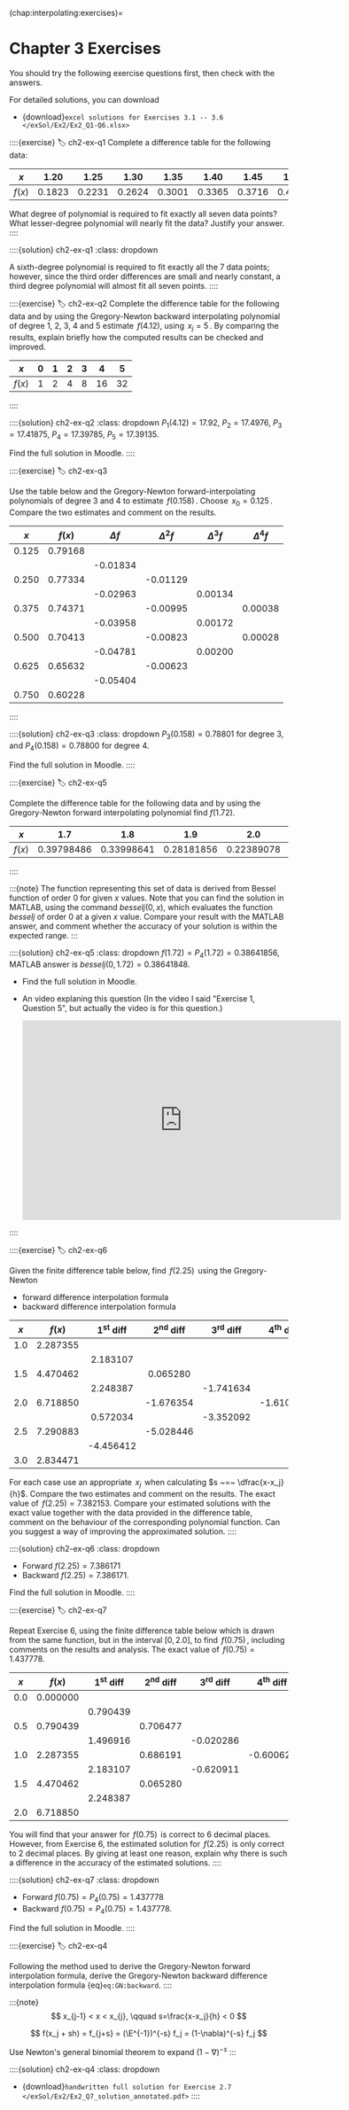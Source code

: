 (chap:interpolating:exercises)=
# Chapter 3 Exercises

You should try the following exercise questions first, then check with the answers. 

For detailed solutions, you can download

- {download}`excel solutions for Exercises 3.1 -- 3.6 </exSol/Ex2/Ex2_Q1-Q6.xlsx>`

::::{exercise}
:label: ch2-ex-q1
Complete a difference table for the following data:

|$x$   | 1.20  | 1.25   | 1.30  |  1.35 | 1.40   |   1.45  |1.50  |
|:----:|:----:| :----:|  :----:|  :----:| :----:|  :----:|  :----:| 
|$f(x)$| 0.1823| 0.2231 | 0.2624| 0.3001| 0.3365 | 0.3716  |0.4055|

What degree of polynomial is required to fit exactly all seven data
points? What lesser-degree polynomial will nearly fit the data?
Justify your answer.
::::

::::{solution} ch2-ex-q1
:class: dropdown
<!-- :class: dropdown -->
A sixth-degree polynomial is required to fit exactly all the 7 data
    points; however, since the third order differences are small and
    nearly constant, a third degree polynomial will almost fit all seven
    points.
::::



::::{exercise}
:label: ch2-ex-q2
Complete the difference table for the following data and by using
the Gregory-Newton backward interpolating polynomial of degree 1, 2,
3, 4 and 5 estimate $\,f(4.12)$, using $\,x_j=5\,$. By comparing the
results, explain briefly how the computed results can be checked and
improved.

|$x$     | 0    |  1    | 2      | 3      | 4     | 5      |
|:----:  |:----:| :----:|  :----:|  :----:| :----:|  :----:|
| $f(x)$ | 1    | 2     | 4      | 8      | 16    | 32     |
::::

::::{solution} ch2-ex-q2
:class: dropdown
$P_1(4.12) = 17.92$, $P_2 = 17.4976$, $P_3 = 17.41875$,
    $P_4 = 17.39785$, $P_5 = 17.39135$.

Find the full solution in Moodle.
::::


::::{exercise}
:label: ch2-ex-q3

Use the table below and the Gregory-Newton forward-interpolating
polynomials of degree 3 and 4 to estimate $\,f(0.158)\,$. Choose
$\,x_0=0.125\,$. Compare the two estimates and comment on the
results.

|$x$ | $f(x)$ | $\Delta f$ | $\Delta^2 f$ | $\Delta^3 f$ | $\Delta^4 f$|
|:----:  |:----:| :----:|  :----:|  :----:| :----:| 
|0.125 | 0.79168|
|        |         | -0.01834|
|0.250 | 0.77334 |          | -0.01129|
|        |         | -0.02963 |          | 0.00134|
|0.375 | 0.74371 |          | -0.00995 |         | 0.00038|
|        |         | -0.03958 |          | 0.00172 |        |
|0.500 | 0.70413 |          | -0.00823 |         | 0.00028|
|        |         | -0.04781 |          | 0.00200|
|0.625 | 0.65632 |          | -0.00623|
|        |         | -0.05404|
|0.750 | 0.60228|
::::

::::{solution} ch2-ex-q3
:class: dropdown
$P_3(0.158) = 0.78801$ for degree 3, and $P_4(0.158) = 0.78800$ for
    degree 4.

Find the full solution in Moodle.
::::


::::{exercise}
:label: ch2-ex-q5

Complete the difference table for the following data and by using
the Gregory-Newton forward interpolating polynomial find
$f(1.72)$.


| $x$  | 1.7 | 1.8 | 1.9 | 2.0 | 2.1|
|:----:  |:----:| :----:|  :----:|  :----:| :----:| 
| $f(x)$ | 0.39798486 | 0.33998641 | 0.28181856 | 0.22389078 | 0.16660698|
::::

:::{note}
The function representing this set of data is derived from
Bessel function of order 0 for given $x$ values. Note that you can
find the solution in MATLAB, using the command *besselj*$(0,x)$,
which evaluates the function *besselj* of order 0 at a given $x$
value. Compare your result with the MATLAB answer, and comment
whether the accuracy of your solution is within the expected range.
:::

::::{solution} ch2-ex-q5
:class: dropdown
$f(1.72) = P_4(1.72) = 0.38641856$, MATLAB answer is
    $besselj(0,1.72) = 0.38641848$.


- Find the full solution in Moodle.

- An video explaning this question (In the video I said "Exercise 1, Question 5", but actually the video is for this question.)
  
  <div align="center">
    <iframe id="kaltura_player" src="https://cdnapisec.kaltura.com/p/1128062/sp/112806200/embedIframeJs/uiconf_id/27474902/partner_id/1128062?iframeembed=true&playerId=kaltura_player&entry_id=1_le2vogg7&flashvars[akamaiHD.loadingPolicy]=preInitialize&amp;flashvars[akamaiHD.asyncInit]=true&amp;flashvars[streamerType]=hdnetwork&amp;flashvars[localizationCode]=en&amp;flashvars[sideBarContainer.plugin]=true&amp;flashvars[sideBarContainer.position]=left&amp;flashvars[sideBarContainer.clickToClose]=true&amp;flashvars[chapters.plugin]=true&amp;flashvars[chapters.layout]=vertical&amp;flashvars[chapters.thumbnailRotator]=false&amp;flashvars[streamSelector.plugin]=true&amp;flashvars[EmbedPlayer.SpinnerTarget]=videoHolder&amp;flashvars[dualScreen.plugin]=true&amp;flashvars[hotspots.plugin]=1&amp;flashvars[Kaltura.addCrossoriginToIframe]=true&amp;&wid=1_id4qtmag" width="575" height="360" allowfullscreen webkitallowfullscreen mozAllowFullScreen allow="autoplay *; fullscreen *; encrypted-media *" sandbox="allow-downloads allow-forms allow-same-origin allow-scripts allow-top-navigation allow-pointer-lock allow-popups allow-modals allow-orientation-lock allow-popups-to-escape-sandbox allow-presentation allow-top-navigation-by-user-activation" frameborder="0" title="odeEx1Q5">
    </iframe>
  </div>
::::


::::{exercise}
:label: ch2-ex-q6

Given the finite difference table below, find $\,f(2.25)\,$ using the Gregory-Newton

-  forward difference interpolation formula
-  backward difference interpolation formula

|$x$ | $f(x)$ | $1^\text{st}$ diff | $2^\text{nd}$ diff | $3^\text{rd}$ diff | $4^\text{th}$ diff|
|:----:  |:----:| :----:|  :----:|  :----:| :----:| 
|1.0 | 2.287355|
|    |          |  2.183107|
|1.5 | 4.470462 |           |  0.065280|
|    |          |  2.248387 |           | -1.741634|
|2.0 | 6.718850 |           | -1.676354 |           | -1.610458|
|    |          |  0.572034 |           | -3.352092|
|2.5 | 7.290883 |           | -5.028446|
|    |          | -4.456412|
|3.0 | 2.834471|

For each case use an appropriate $\,x_j\,$ when calculating
$s ~=~ \dfrac{x-x_j}{h}$. Compare the two estimates and comment on
the results. The exact value of $\,f(2.25) = 7.382153$. Compare your
estimated solutions with the exact value together with the data
provided in the difference table, comment on the behaviour of the
corresponding polynomial function. Can you suggest a way of
improving the approximated solution.
::::

::::{solution} ch2-ex-q6
:class: dropdown
-  Forward $f(2.25) = 7.386171$
-  Backward $f(2.25) = 7.386171$.

Find the full solution in Moodle.
::::


::::{exercise}
:label: ch2-ex-q7

Repeat Exercise 6, using the finite difference table below which is
drawn from the same function, but in the interval $[0,\,2.0]$, to
find $\,f(0.75)\,$, including comments on the results and analysis.
The exact value of $\,f(0.75) = 1.437778$.

|$x$ | $f(x)$ | $1^\text{st}$ diff | $2^\text{nd}$ diff  | $3^\text{rd}$ diff | $4^\text{th}$ diff|
|:----:  |:----:| :----:|  :----:|  :----:| :----:| 
|0.0 | 0.000000|
|    |          | 0.790439|
|0.5 | 0.790439 |          | 0.706477|
|    |          | 1.496916 |          | -0.020286|
|1.0 | 2.287355 |          | 0.686191 |           | -0.600624|
|    |          | 2.183107 |          | -0.620911|
|1.5 | 4.470462 |          | 0.065280|
|    |          | 2.248387|
|2.0 | 6.718850|


You will find that your answer for $\,f(0.75)\,$ is correct to 6
decimal places. However, from Exercise 6, the estimated solution for
$\,f(2.25)\,$ is only correct to 2 decimal places. By giving at
least one reason, explain why there is such a difference in the
accuracy of the estimated solutions.
::::

::::{solution} ch2-ex-q7
:class: dropdown
-  Forward $f(0.75) = P_4 (0.75) = 1.437778$
-  Backward $f(0.75) = P_4 (0.75) = 1.437778$.

Find the full solution in Moodle.
::::

::::{exercise}
:label: ch2-ex-q4

Following the method used to derive the Gregory-Newton forward interpolation formula, derive the  Gregory-Newton backward difference interpolation formula {eq}`eq:GN:backward`.
::::

:::{note}
$$
x_{j-1} < x < x_{j}, \qquad s=\frac{x-x_j}{h} < 0
$$

$$
f(x_j + sh) = f_{j+s} = (\E^{-1})^{-s} f_j = (1-\nabla)^{-s} f_j
$$

Use Newton's general binomial theorem to expand $(1-\nabla)^{-s}$
:::

::::{solution} ch2-ex-q4
:class: dropdown

- {download}`handwritten full solution for Exercise 2.7 </exSol/Ex2/Ex2_Q7_solution_annotated.pdf>`
::::
